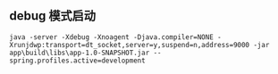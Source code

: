 ## debug 模式启动
```java -server -Xdebug -Xnoagent -Djava.compiler=NONE -Xrunjdwp:transport=dt_socket,server=y,suspend=n,address=9000 -jar app\build\libs\app-1.0-SNAPSHOT.jar --spring.profiles.active=development```